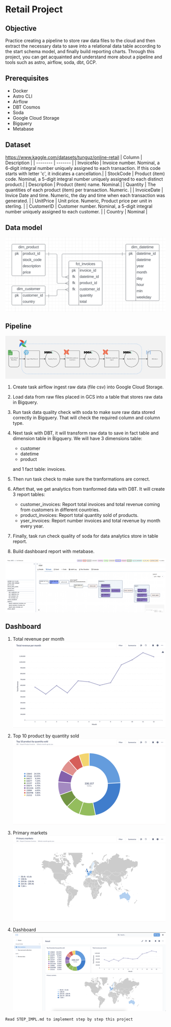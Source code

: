 # Retail Project

## Objective
Practice creating a pipeline to store raw data files to the cloud and then extract the necessary data to save into a relational data table according to the start schema model, and finally build reporting charts. Through this project, you can get acquainted and understand more about a pipeline and tools such as astro, airflow, soda, dbt, GCP.

## Prerequisites
- Docker
- Astro CLI
- Airflow
- DBT Cosmos
- Soda
- Google Cloud Storage
- Bigquery
- Metabase

## Dataset
https://www.kaggle.com/datasets/tunguz/online-retail
| Column    | Description |
| -------- | ------- |
| InvoiceNo  | Invoice number. Nominal, a 6-digit integral number uniquely assigned to each transaction. If this code starts with letter 'c', it indicates a cancellation.|
| StockCode | Product (item) code. Nominal, a 5-digit integral number uniquely assigned to each distinct product.|
| Description | Product (item) name. Nominal.|
| Quantity | The quantities of each product (item) per transaction. Numeric. |
| InvoiceDate | Invice Date and time. Numeric, the day and time when each transaction was generated. |
| UnitPrice | Unit price. Numeric, Product price per unit in sterling. |
| CustomerID | Customer number. Nominal, a 5-digit integral number uniquely assigned to each customer. |
| Country | Nominal |

## Data model
![Alt text](/data_model.png "Data Model")


## Pipeline
![Alt text](/pipeline.png "Pipeline")

1. Create task airflow ingest raw data (file csv) into Google Cloud Storage.
2. Load data from raw files placed in GCS into a table that stores raw data in Bigquery.
3. Run task data quality check with soda to make sure raw data stored correctly in Bigquery. That will check the required column and column type.
4. Next task with DBT, it will transform raw data to save in fact table and dimension table in Bigquery. We will have 3 dimensions table:
    - customer
    - datetime
    - product

    and 1 fact table: invoices.

5. Then run task check to make sure the tranformations are correct.
6. Aftert that, we get analytics from tranformed data with DBT. It will create 3 report tables:         
    - customer_invoices: Report total invoices and total revenue coming from customers in different countries.
    - product_invoices: Report total quantity sold of products.
    - yser_invoices: Report number invoices and total revenue by month every year.
7. Finally, task run check quality of soda for data analytics store in table report.
8. Build dashboard report with metabase.

![Alt text](/airflow_pipeline.png "Airflow Pipeline")

## Dashboard

1. Total revenue per month
![Alt text](/revenue_per_month.png "Total revenue per month") 

2. Top 10 product by quantity sold
![Alt text](/top_product.png "Top 10 product by quantity sold")

3. Primary markets
![Alt text](/primary_markets.png "Primary markets")

4. Dashboard
![Alt text](/dashboard.png "Dashboard")


```
Read STEP_IMPL.md to implement step by step this project
```